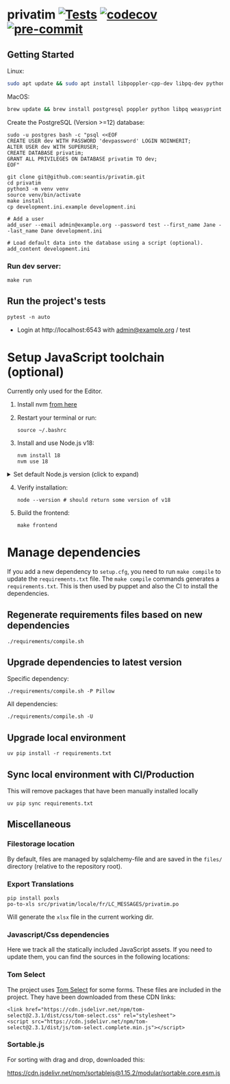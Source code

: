 privatim [![Tests](https://github.com/seantis/privatim/actions/workflows/tests.yml/badge.svg)](https://github.com/seantis/privatim/actions/workflows/tests.yml) [![codecov](https://codecov.io/gh/seantis/privatim/graph/badge.svg?token=JQHTKXDVMJ)](https://codecov.io/gh/seantis/privatim) [![pre-commit](https://img.shields.io/badge/pre--commit-enabled-brightgreen?logo=pre-commit&logoColor=white)](https://github.com/pre-commit/pre-commit)
===============

Getting Started
---------------

Linux:
```bash
sudo apt update && sudo apt install libpoppler-cpp-dev libpq-dev python3-dev build-essential weasyprint
```

MacOS:
```bash
brew update && brew install postgresql poppler python libpq weasyprint
```

Create the PostgreSQL (Version >=12) database:
```
sudo -u postgres bash -c "psql <<EOF
CREATE USER dev WITH PASSWORD 'devpassword' LOGIN NOINHERIT;
ALTER USER dev WITH SUPERUSER;
CREATE DATABASE privatim;
GRANT ALL PRIVILEGES ON DATABASE privatim TO dev;
EOF"
```

```
git clone git@github.com:seantis/privatim.git
cd privatim
python3 -m venv venv
source venv/bin/activate
make install
cp development.ini.example development.ini

# Add a user
add_user --email admin@example.org --password test --first_name Jane --last_name Dane development.ini

# Load default data into the database using a script (optional).
add_content development.ini
```

### Run dev server:
```
make run
```

## Run the project's tests
```
pytest -n auto
```

- Login at http://localhost:6543 with admin@example.org / test



Setup JavaScript toolchain (optional)
===================================
Currently only used for the Editor.

1. Install nvm [from here](https://github.com/nvm-sh/nvm?tab=readme-ov-file#install--update-script)

2. Restart your terminal or run:
   ```
   source ~/.bashrc
   ```

3. Install and use Node.js v18:
   ```
   nvm install 18
   nvm use 18
   ```

<details>
<summary>Set default Node.js version (click to expand)</summary>

This will set the default to be the most current version of node:
```
nvm alias default node
```
and then you'll need to run:
```
nvm use default
```
</details>

4. Verify installation:
   ```
   node --version # should return some version of v18
   ```

5. Build the frontend:

   ```
   make frontend
   ```


# Manage dependencies

If you add a new dependency to `setup.cfg`, you need to run `make compile` to update the `requirements.txt` file.
The `make compile` commands generates a `requirements.txt`.
This is then used by puppet and also the CI to install the dependencies.

## Regenerate requirements files based on new dependencies

    ./requirements/compile.sh


## Upgrade dependencies to latest version

Specific dependency:

    ./requirements/compile.sh -P Pillow

All dependencies:

    ./requirements/compile.sh -U

## Upgrade local environment

    uv pip install -r requirements.txt

## Sync local environment with CI/Production

This will remove packages that have been manually installed locally

    uv pip sync requirements.txt

## Miscellaneous

###  Filestorage location
By default, files are managed by sqlalchemy-file and are saved in the `files/` directory (relative to the repository root).

### Export Translations

```
pip install poxls
po-to-xls src/privatim/locale/fr/LC_MESSAGES/privatim.po
```
Will generate the `xlsx` file in the current working dir.

### Javascript/Css dependencies

Here we track all the statically included JavaScript assets.
If you need to update them, you can find the sources in the following locations:

###  Tom Select
The project uses [Tom Select](https://github.com/orchidjs/tom-select) for some forms.
These files are included in the project. They have been downloaded from these CDN links:
```
<link href="https://cdn.jsdelivr.net/npm/tom-select@2.3.1/dist/css/tom-select.css" rel="stylesheet">
<script src="https://cdn.jsdelivr.net/npm/tom-select@2.3.1/dist/js/tom-select.complete.min.js"></script>
```

###  Sortable.js
For sorting with drag and drop, downloaded this:

https://cdn.jsdelivr.net/npm/sortablejs@1.15.2/modular/sortable.core.esm.js
